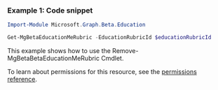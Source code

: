 ### Example 1: Code snippet

```powershellImport-Module Microsoft.Graph.Beta.Education

Get-MgBetaEducationMeRubric -EducationRubricId $educationRubricId
```
This example shows how to use the Remove-MgBetaBetaEducationMeRubric Cmdlet.
To learn about permissions for this resource, see the [permissions reference](/graph/permissions-reference).

